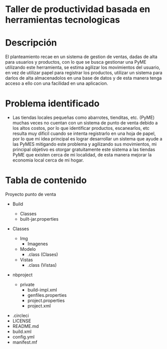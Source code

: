 # Taller de productividad basada en herramientas tecnologicas
# Descripción
El planteamiento recae en un sistema de gestion de ventas, dadas de alta para usuarios y productos, con lo que se busca gestionar una PyME utilizando este herramienta, se estima agilizar los movimientos del usuario, en vez de utilizar papel para registrar los productos, utilizar un sistema para darlos de alta almacenadolos en una base de datos y de esta manera tenga acceso a ello con una facilidad en una aplicacion.

# Problema identificado
* Las tiendas locales pequeñas como abarrotes, tienditas, etc. (PyME) muchas veces no cuentan con un sistema de punto de venta debido a los altos costos, por lo que identificar productos, escanearlos, etc resulta muy dificil cuando se intenta registrarlo en una hoja de papel, por lo que mi idea principal es lograr desarrollar un sistema que ayude a las PyMES mitigando este problema y agilizando sus movimientos, mi principal objetivo es otorgar gratuitamente este sistema a las tiendas PyME que existen cerca de mi localidad, de esta manera mejorar la economia local cerca de mi hogar.

# Tabla de contenido

Proyecto punto de venta
* Build
  -  Classes
  - built-jar.properties

* Classes
  - Img
    - Imagenes
  - Modelo
    - .class (Clases)
  -  Vistas
     - .class (Vistas)
 
 * nbproject
     - private
       -  build-impl.xml
       -  genfiles.properties
       -  project.properties
       -  project.xml
  
 - .circleci
 - LICENSE
 - README.md
 - build.xml
 - config.yml
 - manifest.mf



